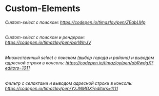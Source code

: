 # Custom-Elements
###### Custom-select с поиском: https://codepen.io/timazloy/pen/ZEabLMp
###### Custom-select с поиском и рендером: https://codepen.io/timazloy/pen/porWmJV
###### Множественный select с поиском (выбор города и района) и выводом адресной строки в консоль: https://codepen.io/timazloy/pen/abRwdgX?editors=1011 
###### Фильтр с селактами и выводом адресной строки в консоль: https://codepen.io/timazloy/pen/YzJNMGX?editors=1111
